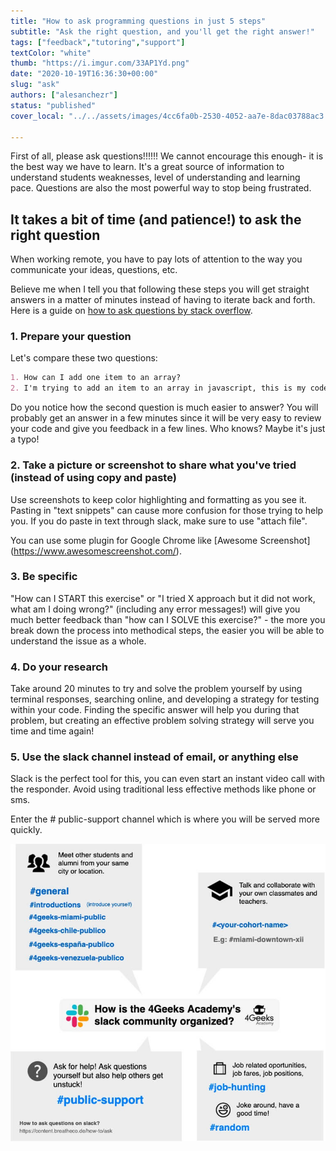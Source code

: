 ```yaml
---
title: "How to ask programming questions in just 5 steps"
subtitle: "Ask the right question, and you'll get the right answer!"
tags: ["feedback","tutoring","support"]
textColor: "white"
thumb: "https://i.imgur.com/33AP1Yd.png"
date: "2020-10-19T16:36:30+00:00"
slug: "ask"
authors: ["alesanchezr"]
status: "published"
cover_local: "../../assets/images/4cc6fa0b-2530-4052-aa7e-8dac03788ac3.png"

---
```


First of all, please ask questions!!!!!! We cannot encourage this enough- it is the best way we have to learn. It's a great source of information to understand students weaknesses, level of understanding and learning pace. Questions are also the most powerful way to stop being frustrated.

## It takes a bit of time (and patience!) to ask the right question

When working remote, you have to pay lots of attention to the way you communicate your ideas, questions, etc.

Believe me when I tell you that following these steps you will get straight answers in a matter of minutes instead of having to iterate back and forth. Here is a guide on [how to ask questions by stack overflow](https://stackoverflow.com/help/how-to-ask).

### 1. Prepare your question

Let's compare these two questions:
```md
1. How can I add one item to an array?
2. I'm trying to add an item to an array in javascript, this is my code but its not working (screenshoot), what am I doing wrong?
```
Do you notice how the second question is much easier to answer? You will probably get an answer in a few minutes since it will be very easy to review your code and give you feedback in a few lines. Who knows? Maybe it's just a typo!

### 2. Take a picture or screenshot to share what you've tried (instead of using copy and paste)

Use screenshots to keep color highlighting and formatting as you see it. Pasting in "text snippets" can cause more confusion for those trying to help you. If you do paste in text through slack, make sure to use "attach file".

You can use some plugin for Google Chrome like [Awesome Screenshot] (https://www.awesomescreenshot.com/).

### 3. Be specific

"How can I START this exercise" or "I tried X approach but it did not work, what am I doing wrong?" (including any error messages!) will give you much better feedback than "how can I SOLVE this exercise?" - the more you break down the process into methodical steps, the easier you will be able to understand the issue as a whole.

### 4. Do your research

Take around 20 minutes to try and solve the problem yourself by using terminal responses, searching online, and developing a strategy for testing within your code. Finding the specific answer will help you during that problem, but creating an effective problem solving strategy will serve you time and time again!

### 5. Use the slack channel instead of email, or anything else

Slack is the perfect tool for this, you can even start an instant video call with the responder. Avoid using traditional less effective methods like phone or sms.

Enter the # public-support channel which is where you will be served more quickly.

![Slack en 4Geeks Academy](../../assets/images/5a432982-f8b2-42bb-89c5-3c82a8e53d10.jpeg)
